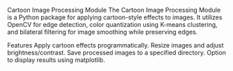Cartoon Image Processing Module
The Cartoon Image Processing Module is a Python package for applying cartoon-style effects to images. It utilizes OpenCV for edge detection, color quantization using K-means clustering, and bilateral filtering for image smoothing while preserving edges.

Features
Apply cartoon effects programmatically.
Resize images and adjust brightness/contrast.
Save processed images to a specified directory.
Option to display results using matplotlib.
